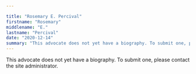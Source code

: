 ```yaml
---

title: "Rosemary E. Percival"
firstname: "Rosemary"
middlename: "E."
lastname: "Percival"
date: "2020-12-14"
summary: "This advocate does not yet have a biography. To submit one, please contact the site administrator."
---
```

This advocate does not yet have a biography. To submit one, please contact the site administrator.

